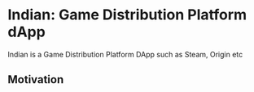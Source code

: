 # Indian: Game Distribution Platform dApp

Indian is a Game Distribution Platform DApp such as Steam, Origin etc


## Motivation
